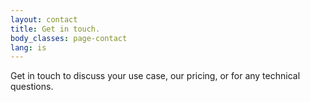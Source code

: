 ```yaml
---
layout: contact
title: Get in touch.
body_classes: page-contact
lang: is
---
```


Get in touch to discuss your use case, our pricing, or for any technical questions.